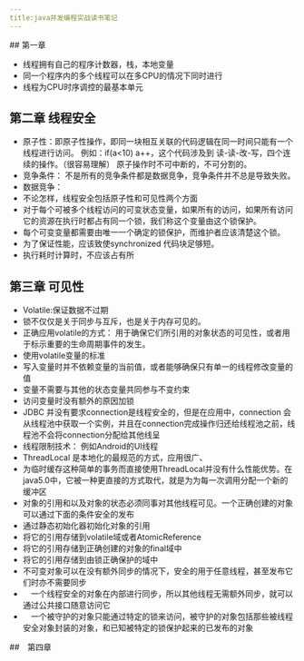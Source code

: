 ```yaml
---
title:java并发编程实战读书笔记
---
```

## 第一章

+ 线程拥有自己的程序计数器，栈，本地变量
+ 同一个程序内的多个线程可以在多CPU的情况下同时进行
+ 线程为CPU时序调控的最基本单元

## 第二章 线程安全
+ 原子性：即原子性操作，即同一块相互关联的代码逻辑在同一时间只能有一个线程进行访问。 例如：if(a<10) a++，这个代码涉及到 读-读-改-写，四个连续的操作。（很容易理解）
 原子操作时不可中断的，不可分割的。
 + 竞争条件： 不是所有的竞争条件都是数据竞争，竞争条件并不总是导致失败。
 + 数据竞争： 
+ 不论怎样，线程安全包括原子性和可见性两个方面
+ 对于每个可被多个线程访问的可变状态变量，如果所有的访问，如果所有访问它的资源在执行时都占有同一个锁，我们称这个变量由这个锁保护。
+ 每个可变变量都需要由唯一一个确定的锁保护，而维护者应该清楚这个锁。
+ 为了保证性能，应该致使synchronized 代码块足够短。
+ 执行耗时计算时，不应该占有所

## 第三章 可见性
+ Volatile:保证数据不过期
+ 锁不仅仅是关于同步与互斥，也是关于内存可见的。
+ 正确应用volatile的方式： 用于确保它们所引用的对象状态的可见性，或者用于标示重要的生命周期事件的发生。
+ 使用volatile变量的标准
 + 写入变量时并不依赖变量的当前值，或者能够确保只有单一的线程修改变量的值
 + 变量不需要与其他的状态变量共同参与不变约束
 + 访问变量时没有额外的原因加锁
+ JDBC 并没有要求connection是线程安全的，但是在应用中，connection 会从线程池中获取一个实例，并且在connection完成操作归还给线程池之前，线程池不会将connection分配给其他线呈
+ 线程限制技术： 例如Android的UI线程
+ ThreadLocal 是本地化的最规范的方式，应用很广、
+ 为临时缓存这种简单的事务而直接使用ThreadLocal并没有什么性能优势。在java5.0中，它被一种更直接的方式取代，就是为为每一次调用分配一个新的缓冲区
+ 对象的引用和以及对象的状态必须同事对其他线程可见。一个正确创建的对象可以通过下面的条件安全的发布
 + 通过静态初始化器初始化对象的引用
 + 将它的引用存储到volatile域或者AtomicReference
 + 将它的引用存储到正确创建的对象的final域中
 + 将它的引用存储到由锁正确保护的域中
+ 不可变对象可以在没有额外同步的情况下，安全的用于任意线程，甚至发布它们时亦不需要同步
+ 　一个线程安全的对象在内部进行同步，所以其他线程无需额外同步，就可以通过公共接口随意访问它
+ 　一个被守护的对象只能通过特定的锁来访问，被守护的对象包括那些被线程安全对象封装的对象，和已知被特定的锁保护起来的已发布的对象

##　第四章
